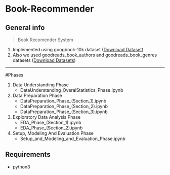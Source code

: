 # Book-Recommender

## General info
> Book Recomender System
  1. Implemented using googbook-10k dataset ([Download Dataset](https://github.com/zygmuntz/goodbooks-10k))
  2. Also we used goodreads_book_authors and goodreads_book_genres datasets ([Download Datasets](https://sites.google.com/eng.ucsd.edu/ucsdbookgraph/books))
---
#Phases
  1. Data Understanding Phase
     - DataUnderstanding_OveralStatistics_Phase.ipynb
  2. Data Preparation Phase 
     - DataPreparation_Phase_(Section_1).ipynb
     - DataPreparation_Phase_(Section_2).ipynb
     - DataPreparation_Phase_(Section_3).ipynb
  4. Exploratory Data Analysis Phase
     - EDA_Phase_(Section_1).ipynb
     - EDA_Phase_(Section_2).ipynb
  5. Setup, Modeling And Evaluation Phase
     - Setup_and_Modeling_and_Evaluation_Phase.ipynb

## Requirements
- python3
